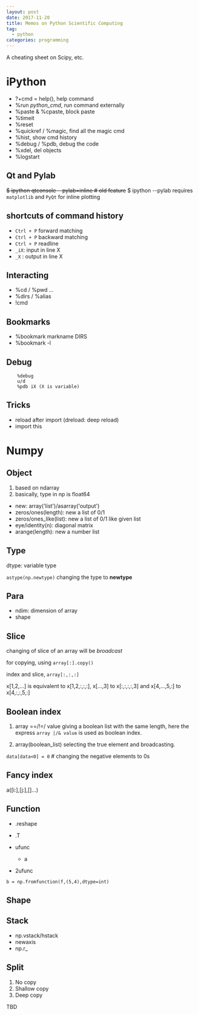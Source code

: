 ```yaml
---
layout: post
date: 2017-11-20
title: Memos on Python Scientific Computing 
tag: 
  - python
categories: programming
---
```


A cheating sheet on Scipy, etc.

# iPython

- ?+cmd = help(), help command
- %run _python_cmd_, run command externally
- %paste & %cpaste, block paste
- %timeit
- %reset
- %quickref / %magic, find all the magic cmd
- %hist, show cmd history
- %debug / %pdb, debug the code
- %xdel, del objects
- %logstart

## Qt and Pylab
~~$ ipython qtconsole --pylab=inline # old feature~~
$ ipython --pylab
requires `matplotlib` and `PyQt` for inline plotting

## shortcuts of command history

- `Ctrl + P` forward matching
- `Ctrl + P` backward matching
- `Ctrl + P` readline
- `_iX`: input in line X
- `_X` : output in line X

## Interacting

- %cd / %pwd ...
- %dirs / %alias
- !cmd

## Bookmarks

- %bookmark markname DIRS
- %bookmark -l

## Debug

`````````````````````````````````````
    %debug
    u/d
    %pdb iX (X is variable)
`````````````````````````````````````

## Tricks

- reload after import (dreload: deep reload)
- import this 


# Numpy

## Object

1. based on ndarray
2. basically, type in np is float64

- new: array('list')/asarray('output')
- zeros/ones(length): new a list of 0/1
- zeros/ones_like(list): new a list of 0/1 like given list
- eye/identity(n): diagonal matrix
- arange(length): new a number list

## Type

dtype: variable type

`astype(np.newtype)` changing the type to **newtype**

## Para

- ndim: dimension of array
- shape

## Slice

changing of slice of an array will be *broadcast* 

for copying, using `array[:].copy()`

index and slice, `array[:,:,:]`

x[1,2,...] is equivalent to x[1,2,:,:,:],
x[...,3] to x[:,:,:,:,3] and
x[4,...,5,:] to x[4,:,:,5,:]


## Boolean index

1. array ==/!=/ value giving a boolean list with the same length, here the express `array |/& value` is used as boolean index.

2. array(boolean_list) selecting the true element and broadcasting.

`data[data<0] = 0` # changing the negative elements to 0s

## Fancy index

a([i:],[j:],[]...)

## Function

- .reshape
- .T

- ufunc
  - a
- 2ufunc

`b = np.fromfunction(f,(5,4),dtype=int)`

## Shape

## Stack

- np.vstack/hstack
- newaxis
- np.r_

## Split

1. No copy
2. Shallow copy
3. Deep copy

TBD
`````````````````````````````````````